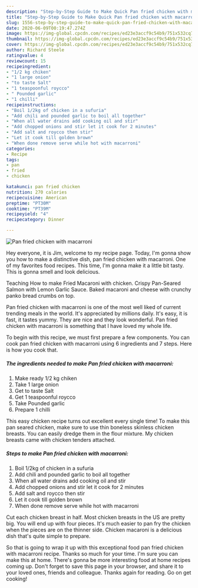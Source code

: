 ```yaml
---
description: "Step-by-Step Guide to Make Quick Pan fried chicken with macarroni"
title: "Step-by-Step Guide to Make Quick Pan fried chicken with macarroni"
slug: 1556-step-by-step-guide-to-make-quick-pan-fried-chicken-with-macarroni
date: 2020-06-09T00:19:47.274Z
image: https://img-global.cpcdn.com/recipes/ed23e3accf9c54b9/751x532cq70/pan-fried-chicken-with-macarroni-recipe-main-photo.jpg
thumbnail: https://img-global.cpcdn.com/recipes/ed23e3accf9c54b9/751x532cq70/pan-fried-chicken-with-macarroni-recipe-main-photo.jpg
cover: https://img-global.cpcdn.com/recipes/ed23e3accf9c54b9/751x532cq70/pan-fried-chicken-with-macarroni-recipe-main-photo.jpg
author: Richard Steele
ratingvalue: 4
reviewcount: 15
recipeingredient:
- "1/2 kg chiken"
- "1 large onion"
- "to taste Salt"
- "1 teaspoonful roycco"
- " Pounded garlic"
- "1 chilli"
recipeinstructions:
- "Boil 1/2kg of chicken in a sufuria"
- "Add chili and pounded garlic to boil all together"
- "When all water drains add cooking oil and stir"
- "Add chopped onions and stir let it cook for 2 minutes"
- "Add salt and roycco then stir"
- "Let it cook till golden brown"
- "When done remove serve while hot with macarroni"
categories:
- Recipe
tags:
- pan
- fried
- chicken

katakunci: pan fried chicken 
nutrition: 270 calories
recipecuisine: American
preptime: "PT30M"
cooktime: "PT39M"
recipeyield: "4"
recipecategory: Dinner

---
```



![Pan fried chicken with macarroni](https://img-global.cpcdn.com/recipes/ed23e3accf9c54b9/751x532cq70/pan-fried-chicken-with-macarroni-recipe-main-photo.jpg)

Hey everyone, it is Jim, welcome to my recipe page. Today, I'm gonna show you how to make a distinctive dish, pan fried chicken with macarroni. One of my favorites food recipes. This time, I'm gonna make it a little bit tasty. This is gonna smell and look delicious.

Teaching How to make Fried Macaroni with chicken. Crispy Pan-Seared Salmon with Lemon Garlic Sauce. Baked macaroni and cheese with crunchy panko bread crumbs on top.

Pan fried chicken with macarroni is one of the most well liked of current trending meals in the world. It's appreciated by millions daily. It's easy, it is fast, it tastes yummy. They are nice and they look wonderful. Pan fried chicken with macarroni is something that I have loved my whole life.


To begin with this recipe, we must first prepare a few components. You can cook pan fried chicken with macarroni using 6 ingredients and 7 steps. Here is how you cook that.

<!--inarticleads1-->

##### The ingredients needed to make Pan fried chicken with macarroni:

1. Make ready 1/2 kg chiken
1. Take 1 large onion
1. Get to taste Salt
1. Get 1 teaspoonful roycco
1. Take  Pounded garlic
1. Prepare 1 chilli


This easy chicken recipe turns out excellent every single time! To make this pan seared chicken, make sure to use thin boneless skinless chicken breasts. You can easily dredge them in the flour mixture. My chicken breasts came with chicken tenders attached. 

<!--inarticleads2-->

##### Steps to make Pan fried chicken with macarroni:

1. Boil 1/2kg of chicken in a sufuria
1. Add chili and pounded garlic to boil all together
1. When all water drains add cooking oil and stir
1. Add chopped onions and stir let it cook for 2 minutes
1. Add salt and roycco then stir
1. Let it cook till golden brown
1. When done remove serve while hot with macarroni


Cut each chicken breast in half. Most chicken breasts in the US are pretty big. You will end up with four pieces. It&#39;s much easier to pan fry the chicken when the pieces are on the thinner side. Chicken macaroni is a delicious dish that&#39;s quite simple to prepare. 

So that is going to wrap it up with this exceptional food pan fried chicken with macarroni recipe. Thanks so much for your time. I'm sure you can make this at home. There's gonna be more interesting food at home recipes coming up. Don't forget to save this page in your browser, and share it to your loved ones, friends and colleague. Thanks again for reading. Go on get cooking!
